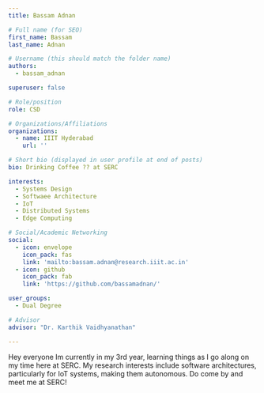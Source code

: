 ```yaml
---
title: Bassam Adnan

# Full name (for SEO)
first_name: Bassam
last_name: Adnan

# Username (this should match the folder name)
authors:
  - bassam_adnan

superuser: false

# Role/position
role: CSD

# Organizations/Affiliations
organizations:
  - name: IIIT Hyderabad
    url: ''

# Short bio (displayed in user profile at end of posts)
bio: Drinking Coffee ?? at SERC 

interests:
  - Systems Design
  - Softwaee Architecture
  - IoT
  - Distributed Systems
  - Edge Computing

# Social/Academic Networking
social:
  - icon: envelope
    icon_pack: fas
    link: 'mailto:bassam.adnan@research.iiit.ac.in'
  - icon: github
    icon_pack: fab
    link: 'https://github.com/bassamadnan/'

user_groups:
  - Dual Degree

# Advisor
advisor: "Dr. Karthik Vaidhyanathan"

---
```

Hey everyone Im currently in my 3rd year, learning things as I go along on my time here at SERC. My research interests include software architectures, particularly for IoT systems, making them autonomous. Do come by and meet me at SERC!
